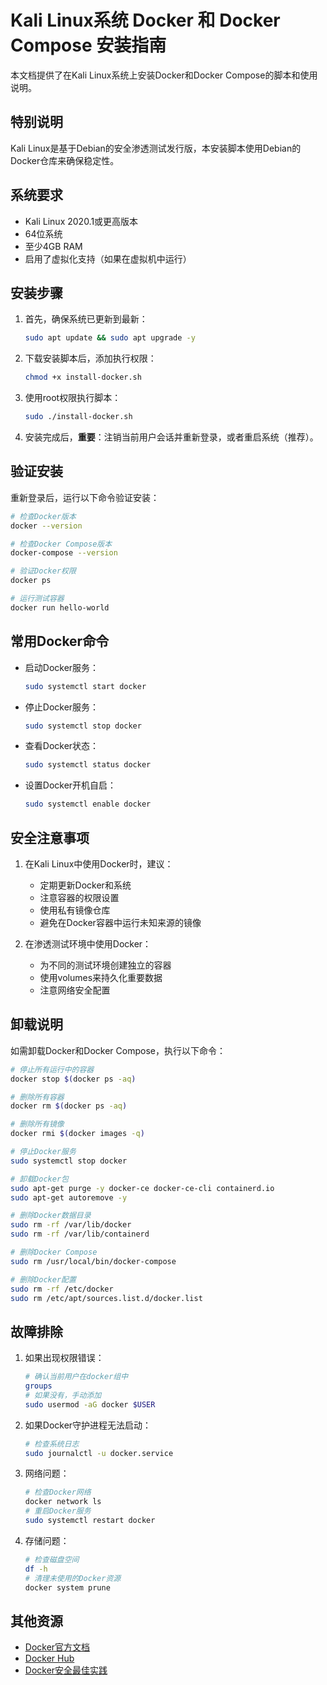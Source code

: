 # Kali Linux系统 Docker 和 Docker Compose 安装指南

本文档提供了在Kali Linux系统上安装Docker和Docker Compose的脚本和使用说明。

## 特别说明

Kali Linux是基于Debian的安全渗透测试发行版，本安装脚本使用Debian的Docker仓库来确保稳定性。

## 系统要求

- Kali Linux 2020.1或更高版本
- 64位系统
- 至少4GB RAM
- 启用了虚拟化支持（如果在虚拟机中运行）

## 安装步骤

1. 首先，确保系统已更新到最新：
   ```bash
   sudo apt update && sudo apt upgrade -y
   ```

2. 下载安装脚本后，添加执行权限：
   ```bash
   chmod +x install-docker.sh
   ```

3. 使用root权限执行脚本：
   ```bash
   sudo ./install-docker.sh
   ```

4. 安装完成后，**重要**：注销当前用户会话并重新登录，或者重启系统（推荐）。

## 验证安装

重新登录后，运行以下命令验证安装：

```bash
# 检查Docker版本
docker --version

# 检查Docker Compose版本
docker-compose --version

# 验证Docker权限
docker ps

# 运行测试容器
docker run hello-world
```

## 常用Docker命令

- 启动Docker服务：
  ```bash
  sudo systemctl start docker
  ```

- 停止Docker服务：
  ```bash
  sudo systemctl stop docker
  ```

- 查看Docker状态：
  ```bash
  sudo systemctl status docker
  ```

- 设置Docker开机自启：
  ```bash
  sudo systemctl enable docker
  ```

## 安全注意事项

1. 在Kali Linux中使用Docker时，建议：
   - 定期更新Docker和系统
   - 注意容器的权限设置
   - 使用私有镜像仓库
   - 避免在Docker容器中运行未知来源的镜像

2. 在渗透测试环境中使用Docker：
   - 为不同的测试环境创建独立的容器
   - 使用volumes来持久化重要数据
   - 注意网络安全配置

## 卸载说明

如需卸载Docker和Docker Compose，执行以下命令：

```bash
# 停止所有运行中的容器
docker stop $(docker ps -aq)

# 删除所有容器
docker rm $(docker ps -aq)

# 删除所有镜像
docker rmi $(docker images -q)

# 停止Docker服务
sudo systemctl stop docker

# 卸载Docker包
sudo apt-get purge -y docker-ce docker-ce-cli containerd.io
sudo apt-get autoremove -y

# 删除Docker数据目录
sudo rm -rf /var/lib/docker
sudo rm -rf /var/lib/containerd

# 删除Docker Compose
sudo rm /usr/local/bin/docker-compose

# 删除Docker配置
sudo rm -rf /etc/docker
sudo rm /etc/apt/sources.list.d/docker.list
```

## 故障排除

1. 如果出现权限错误：
   ```bash
   # 确认当前用户在docker组中
   groups
   # 如果没有，手动添加
   sudo usermod -aG docker $USER
   ```

2. 如果Docker守护进程无法启动：
   ```bash
   # 检查系统日志
   sudo journalctl -u docker.service
   ```

3. 网络问题：
   ```bash
   # 检查Docker网络
   docker network ls
   # 重启Docker服务
   sudo systemctl restart docker
   ```

4. 存储问题：
   ```bash
   # 检查磁盘空间
   df -h
   # 清理未使用的Docker资源
   docker system prune
   ```

## 其他资源

- [Docker官方文档](https://docs.docker.com/)
- [Docker Hub](https://hub.docker.com/)
- [Docker安全最佳实践](https://docs.docker.com/engine/security/security/)
